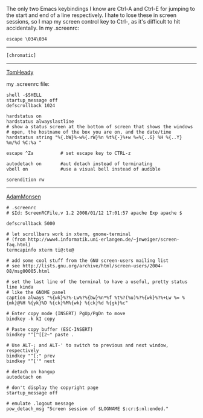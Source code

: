 The only two Emacs keybindings I know are Ctrl-A and Ctrl-E for jumping to the start and end of a line respectively.  I hate to lose these in screen sessions, so I map my screen control key to Ctrl-\, as it's difficult to hit accidentally.  In my .screenrc:

    escape \034\034

---

    [chromatic]

---

[TomHeady](/TomHeady)

my .screenrc file:

    shell -$SHELL
    startup_message off
    defscrollback 1024

    hardstatus on
    hardstatus alwayslastline
    # show a status screen at the bottom of screen that shows the windows
    # open, the hostname of the box you are on, and the date/time
    hardstatus string "%{.bW}%-w%{.rW}%n %t%{-}%+w %=%{..G} %H %{..Y} %m/%d %C:%a "

    escape ^Za          # set escape key to CTRL-z

    autodetach on       #aut detach instead of terminating
    vbell on            #use a visual bell instead of audible

    sorendition rw 

---

[AdamMonsen](/AdamMonsen)

    # .screenrc
    # $Id: ScreenRCFile,v 1.2 2008/01/12 17:01:57 apache Exp apache $

    defscrollback 5000

    # let scrollbars work in xterm, gnome-terminal
    # (from http://www4.informatik.uni-erlangen.de/~jnweiger/screen-faq.html)
    termcapinfo xterm ti@:te@

    # add some cool stuff from the GNU screen-users mailing list
    # see http://lists.gnu.org/archive/html/screen-users/2004-08/msg00005.html

    # set the last line of the terminal to have a useful, pretty status line kinda
    # like the GNOME panel
    caption always "%{wk}%?%-Lw%?%{bw}%n*%f %t%?(%u)%?%{wk}%?%+Lw %= %{mk}@%H %{yk}%D %{ck}%M%{wk} %{ck}%d %{gk}%c"

    # Enter copy mode (INSERT) PgUp/PgDn to move
    bindkey -k kI copy

    # Paste copy buffer (ESC-INSERT)
    bindkey "^[^[[2~" paste .

    # Use ALT-; and ALT-' to switch to previous and next window, respectively
    bindkey "^[;" prev
    bindkey "^['" next

    # detach on hangup
    autodetach on

    # don't display the copyright page
    startup_message off

    # emulate .logout message
    pow_detach_msg "Screen session of $LOGNAME $:cr:$:nl:ended."

